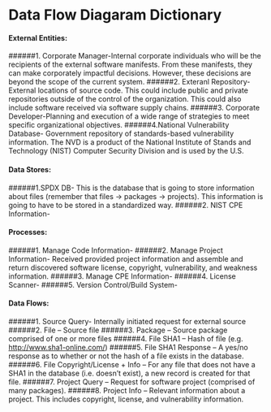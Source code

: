 # Data Flow Diagaram Dictionary

#### External Entities:
######1. Corporate Manager-Internal corporate individuals who will be the recipients of the external software manifests. From these manifests, they can make corporately impactful decisions. However, these decisions are beyond the scope of the current system. 
######2. Exteranl Repository-External locations of source code. This could include public and private repositories outside of the control of the organization. This could also include software received via software supply chains. 
######3. Corporate Developer-Planning and execution of a wide range of strategies to meet specific organizational objectives. 
######4.National Vulnerability Database- Government repository of standards-based vulnerability information. The NVD is a product of the National Institute of Stands and Technology (NIST) Computer Security Division and is used by the U.S.
#### Data Stores:
######1.SPDX DB- This is the database that is going to store information about files (remember that files -> packages -> projects). This information is going to have to be stored in a standardized way.
######2. NIST CPE Information-
#### Processes:
######1.	Manage Code Information-
######2.	Manage Project Information- Received provided project information and assemble and return discovered software license, copyright, vulnerability, and weakness information. 
######3.	Manage CPE Information-
######4.	License Scanner-
######5.	Version Control/Build System-
#### Data Flows:
######1.	Source Query- Internally initiated request for external source
######2.	File – Source file 
######3.	Package – Source package comprised of one or more files 
######4.	File SHA1 – Hash of file (e.g. http://www.sha1-online.com/)
######5.	File SHA1 Response – A yes/no response as to whether or not the hash of a file exists in the database.
######6.	File Copyright/License + Info – For any file that does not have a SHA1 in the database (i.e. doesn’t exist), a new record is created for that file. 
######7.	Project Query – Request for software project (comprised of many packages). 
######8.	Project Info – Relevant information about a project. This includes copyright, license, and vulnerability information.


